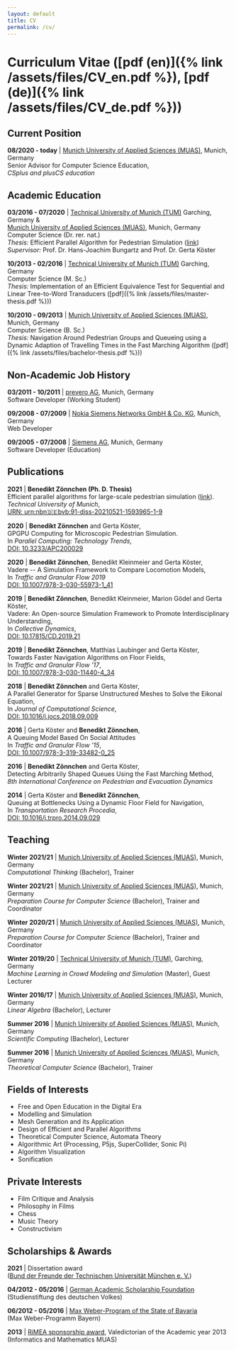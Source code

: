 ```yaml
---
layout: default
title: CV
permalink: /cv/
---
```

# Curriculum Vitae ([pdf (en)]({% link /assets/files/CV_en.pdf %}), [pdf (de)]({% link /assets/files/CV_de.pdf %}))

## Current Position

**08/2020 - today** | [Munich University of Applied Sciences (MUAS)](https://www.cs.hm.edu/die_fakultaet/ansprechpartner/wissenschaftlichemitarbeiter/zoennchen/index.de.html), Munich, Germany<br>
Senior Advisor for Computer Science Education,<br>
*CSplus and plusCS education*

## Academic Education

**03/2016 - 07/2020** | [Technical University of Munich (TUM)](https://www.in.tum.de/en/cover-page/) Garching, Germany & <br>
[Munich University of Applied Sciences (MUAS)](https://www.cs.hm.edu/en/home/index.en.html), Munich, Germany<br> 
Computer Science (Dr. rer. nat.)<br>
*Thesis:* Efficient Parallel Algorithm for Pedestrian Simulation ([link](https://mediatum.ub.tum.de/1593965?style=full_standard))<br>
*Supervisor:* Prof. Dr. Hans-Joachim Bungartz and Prof. Dr. Gerta Köster

**10/2013 - 02/2016** | [Technical University of Munich (TUM)](https://www.in.tum.de/en/cover-page/) Garching, Germany<br>
Computer Science (M. Sc.)<br>
*Thesis:* Implementation of an Efficient Equivalence Test for Sequential and Linear Tree-to-Word Transducers ([pdf]({% link /assets/files/master-thesis.pdf %}))

**10/2010 - 09/2013** | [Munich University of Applied Sciences (MUAS)](https://www.cs.hm.edu/en/home/index.en.html), Munich, Germany<br>
Computer Science (B. Sc.)<br>
*Thesis:* Navigation Around Pedestrian Groups and Queueing using a Dynamic Adaption of Travelling Times in the Fast Marching Algorithm ([pdf]({% link /assets/files/bachelor-thesis.pdf %}))

## Non-Academic Job History

**03/2011 - 10/2011** | [prevero AG](https://www.bigdata-insider.de/prevero-ag-c-255866/), Munich, Germany<br>
Software Developer (Working Student)<br>

**09/2008 - 07/2009** | [Nokia Siemens Networks GmbH & Co. KG](https://www.nokia.com/networks/), Munich, Germany<br>
Web Developer<br>

**09/2005 - 07/2008** | [Siemens AG](https://www.bigdata-insider.de/prevero-ag-c-255866/), Munich, Germany<br>
Software Developer (Education)<br>

## Publications

**2021** | **Benedikt Zönnchen (Ph. D. Thesis)**<br>
Efficient parallel algorithms for large-scale pedestrian simulation ([link](https://mediatum.ub.tum.de/1593965?style=full_standard)).<br>
*Technical University of Munich*,<br>
[URN: urn:nbn:de:bvb:91-diss-20210521-1593965-1-9](http://nbn-resolving.de/urn/resolver.pl?urn:nbn:de:bvb:91-diss-20210521-1593965-1-9)<br>

**2020** | **Benedikt Zönnchen** and Gerta Köster,<br>
GPGPU Computing for Microscopic Pedestrian Simulation.<br>
In *Parallel Computing: Technology Trends*,<br>
[DOI: 10.3233/APC200029](https://doi.org/10.3233/APC200029)

**2020** | **Benedikt Zönnchen**, Benedikt Kleinmeier and Gerta Köster,<br>
Vadere -- A Simulation Framework to Compare Locomotion Models,<br>
In *Traffic and Granular Flow 2019*<br>
[DOI: 10.1007/978-3-030-55973-1_41](https://doi.org/10.1007/978-3-030-55973-1_41)

**2019** | **Benedikt Zönnchen**, Benedikt Kleinmeier, Marion Gödel and Gerta Köster,<br>
Vadere: An Open-source Simulation Framework to Promote Interdisciplinary Understanding,<br>
In *Collective Dynamics*, <br>
[DOI: 10.17815/CD.2019.21](https://doi.org/10.17815/CD.2019.21)

**2019** | **Benedikt Zönnchen**, Matthias Laubinger and Gerta Köster,<br>
Towards Faster Navigation Algorithms on Floor Fields,<br>
In *Traffic and Granular Flow '17*,<br>
[DOI: 10.1007/978-3-030-11440-4_34](https://doi.org/10.1007/978-3-030-11440-4_34)

**2018** | **Benedikt Zönnchen** and Gerta Köster,<br>
A Parallel Generator for Sparse Unstructured Meshes to Solve the Eikonal Equation,<br>
In *Journal of Computational Science*,<br>
[DOI: 10.1016/j.jocs.2018.09.009](https://doi.org/10.1016/j.jocs.2018.09.009)

**2016** | Gerta Köster and **Benedikt Zönnchen**,<br>
A Queuing Model Based On Social Attitudes<br>
In *Traffic and Granular Flow '15*,<br>
[DOI: 10.1007/978-3-319-33482-0_25](https://doi.org/10.1007/978-3-319-33482-0_25)

**2016** | **Benedikt Zönnchen** and Gerta Köster,<br>
Detecting Arbitrarily Shaped Queues Using the Fast Marching Method,<br>
*8th International Conference on Pedestrian and Evacuation Dynamics*

**2014** | Gerta Köster and **Benedikt Zönnchen**,<br>
Queuing at Bottlenecks Using a Dynamic Floor Field for Navigation,<br>
In *Transportation Research Procedia*,<br>
[DOI: 10.1016/j.trpro.2014.09.029](https://doi.org/10.1016/j.trpro.2014.09.029)

## Teaching

**Winter 2021/21** | [Munich University of Applied Sciences (MUAS)](https://www.cs.hm.edu/en/home/index.en.html), Munich, Germany<br>
*Computational Thinking* (Bachelor), Trainer<br>

**Winter 2021/21** | [Munich University of Applied Sciences (MUAS)](https://www.cs.hm.edu/en/home/index.en.html), Munich, Germany<br>
*Preparation Course for Computer Science* (Bachelor), Trainer and Coordinator<br>

**Winter 2020/21** | [Munich University of Applied Sciences (MUAS)](https://www.cs.hm.edu/en/home/index.en.html), Munich, Germany<br>
*Preparation Course for Computer Science* (Bachelor), Trainer and Coordinator<br>

**Winter 2019/20** | [Technical University of Munich (TUM)](https://www.in.tum.de/en/cover-page/), Garching, Germany<br>
*Machine Learning in Crowd Modeling and Simulation* (Master), Guest Lecturer<br>

**Winter 2016/17** | [Munich University of Applied Sciences (MUAS)](https://www.cs.hm.edu/en/home/index.en.html), Munich, Germany<br>
*Linear Algebra* (Bachelor), Lecturer<br>

**Summer 2016** | [Munich University of Applied Sciences (MUAS)](https://www.cs.hm.edu/en/home/index.en.html), Munich, Germany<br>
*Scientific Computing* (Bachelor), Lecturer<br>

**Summer 2016** | [Munich University of Applied Sciences (MUAS)](https://www.cs.hm.edu/en/home/index.en.html), Munich, Germany<br>
*Theoretical Computer Science* (Bachelor), Trainer<br>

## Fields of Interests
+ Free and Open Education in the Digital Era
+ Modelling and Simulation
+ Mesh Generation and its Application
+ Design of Efficient and Parallel Algorithms
+ Theoretical Computer Science, Automata Theory
+ Algorithmic Art (Processing, P5js, SuperCollider, Sonic Pi)
+ Algorithm Visualization
+ Sonification

## Private Interests
+ Film Critique and Analysis
+ Philosophy in Films
+ Chess
+ Music Theory
+ Constructivism

## Scholarships & Awards

**2021** | Dissertation award<br>
([Bund der Freunde der Technischen Universität München e. V.](https://www.bund-der-freunde.tum.de/en/bdf/home/))<br>

**04/2012 - 05/2016** | [German Academic Scholarship Foundation](https://www.studienstiftung.de/en/)<br>
(Studienstiftung des deutschen Volkes)<br>

**06/2012 - 05/2016** | [Max Weber-Program of the State of Bavaria](https://www.elitenetzwerk.bayern.de/en/home)<br>
(Max Weber-Programm Bayern)<br>

**2013** | [RiMEA sponsorship award](https://rimea.de/de/rimea-award/), Valedictorian of the Academic year 2013 <br>
(Informatics and Mathematics MUAS)<br>
